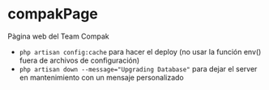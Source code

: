 # compakPage
Pàgina web del Team Compak

* `php artisan config:cache` para hacer el deploy (no usar la función env() fuera de archivos de configuración)
* `php artisan down --message="Upgrading Database"` para dejar el server en mantenimiento con un mensaje personalizado